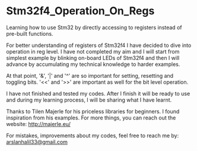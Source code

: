 # Stm32f4_Operation_On_Regs
Learning how to use Stm32 by directly accessing to registers instead of pre-built functions.

 For better understanding of registers of Stm32f4 I have decided to dive 
into operation in reg level. I have not completed my aim and I will start from simplest example by 
blinking on-board LEDs of Stm32f4 and then I will advance by accumulating my technical knowledge to
harder examples.

At that point, '&', '|' and '^' are so important for setting, resetting and toggling bits. '<<' and 
'>>' are important as well for the bit level operation. 

I have not finished and tested my codes. After I finish it will be ready to use and during my learning
process, I will be sharing what I have learnt.

Thanks to Tilen Majerle for his priceless libraries for beginners. I found inspiration from his examples.
For more things, you can reach out the website:
                http://majerle.eu/
               
For mistakes, improvements about my codes, feel free to reach me by:
                arslanhalil33@gmail.com
